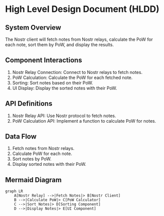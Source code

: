 # High Level Design Document (HLDD)

## System Overview
The Nostr client will fetch notes from Nostr relays, calculate the PoW for each note, sort them by PoW, and display the results.

## Component Interactions
1. Nostr Relay Connection: Connect to Nostr relays to fetch notes.
2. PoW Calculation: Calculate the PoW for each fetched note.
3. Sorting: Sort notes based on their PoW.
4. UI Display: Display the sorted notes with their PoW.

## API Definitions
1. Nostr Relay API: Use Nostr protocol to fetch notes.
2. PoW Calculation API: Implement a function to calculate PoW for notes.

## Data Flow
1. Fetch notes from Nostr relays.
2. Calculate PoW for each note.
3. Sort notes by PoW.
4. Display sorted notes with their PoW.

## Mermaid Diagram
```mermaid
graph LR
    A[Nostr Relay] -->|Fetch Notes|> B[Nostr Client]
    B -->|Calculate PoW|> C[PoW Calculator]
    C -->|Sort Notes|> D[Sorting Component]
    D -->|Display Notes|> E[UI Component]